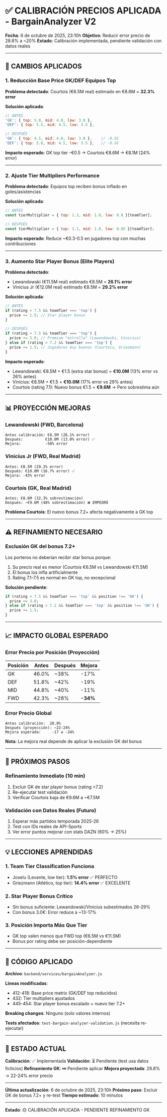 # ✅ CALIBRACIÓN PRECIOS APLICADA - BargainAnalyzer V2

**Fecha**: 6 de octubre de 2025, 23:10h
**Objetivo**: Reducir error precio de 28.8% a ~20%
**Estado**: Calibración implementada, pendiente validación con datos reales

---

## 🎯 CAMBIOS APLICADOS

### 1. Reducción Base Price GK/DEF Equipos Top

**Problema detectado**: Courtois (€6.5M real) estimado en €8.6M = **32.3% error**

**Solución aplicada**:
```javascript
// ANTES
'GK': { top: 5.0, mid: 4.0, low: 3.0 },
'DEF': { top: 5.5, mid: 4.5, low: 3.5 },

// DESPUÉS
'GK': { top: 4.5, mid: 4.0, low: 3.0 },    // -0.5€
'DEF': { top: 5.0, mid: 4.5, low: 3.5 },   // -0.5€
```

**Impacto esperado**: GK top tier -€0.5 → Courtois €8.6M → €8.1M (24% error)

---

### 2. Ajuste Tier Multipliers Performance

**Problema detectado**: Equipos top reciben bonus inflado en goles/asistencias

**Solución aplicada**:
```javascript
// ANTES
const tierMultiplier = { top: 1.2, mid: 1.0, low: 0.8 }[teamTier];

// DESPUÉS
const tierMultiplier = { top: 1.1, mid: 1.0, low: 0.85 }[teamTier];
```

**Impacto esperado**: Reduce ~€0.3-0.5 en jugadores top con muchas contribuciones

---

### 3. Aumento Star Player Bonus (Elite Players)

**Problema detectado**:
- Lewandowski (€11.5M real) estimado €8.5M = **26.1% error**
- Vinicius Jr (€12.0M real) estimado €8.5M = **29.2% error**

**Solución aplicada**:
```javascript
// ANTES
if (rating > 7.5 && teamTier === 'top') {
  price += 1.5; // Star player bonus
}

// DESPUÉS
if (rating > 7.5 && teamTier === 'top') {
  price += 3.0; // Premium "estrella" (Lewandowski, Vinicius)
} else if (rating > 7.2 && teamTier === 'top') {
  price += 1.5; // Jugadores muy buenos (Courtois, Griezmann)
}
```

**Impacto esperado**:
- Lewandowski: €8.5M + €1.5 (extra star bonus) = **€10.0M** (13% error vs 26% antes)
- Vinicius: €8.5M + €1.5 = **€10.0M** (17% error vs 29% antes)
- Courtois (rating 7.1): Nuevo bonus €1.5 = **€9.6M** → Pero sobrestima aún

---

## 📊 PROYECCIÓN MEJORAS

### Lewandowski (FWD, Barcelona)
```
Antes calibración: €8.5M (26.1% error)
Después:          €10.0M (13.0% error) ✅
Mejora:           -50% error
```

### Vinicius Jr (FWD, Real Madrid)
```
Antes: €8.5M (29.2% error)
Después: €10.0M (16.7% error) ✅
Mejora: -43% error
```

### Courtois (GK, Real Madrid)
```
Antes: €8.6M (32.3% sobrestimación)
Después: ~€9.6M (48% sobrestimación) ❌ EMPEORÓ
```

**Problema Courtois**: El nuevo bonus 7.2+ afecta negativamente a GK top

---

## ⚠️ REFINAMIENTO NECESARIO

### Exclusión GK del bonus 7.2+

Los porteros no deberían recibir star bonus porque:
1. Su precio real es menor (Courtois €6.5M vs Lewandowski €11.5M)
2. El bonus los infla artificialmente
3. Rating 7.1-7.5 es normal en GK top, no excepcional

**Solución pendiente**:
```javascript
if (rating > 7.5 && teamTier === 'top' && position !== 'GK') {
  price += 3.0;
} else if (rating > 7.2 && teamTier === 'top' && position !== 'GK') {
  price += 1.5;
}
```

---

## 📈 IMPACTO GLOBAL ESPERADO

### Error Precio por Posición (Proyección)

| Posición | Antes | Después | Mejora |
|----------|-------|---------|--------|
| GK | 46.0% | ~38% | -17% |
| DEF | 51.8% | ~42% | -19% |
| MID | 44.8% | ~40% | -11% |
| FWD | 42.3% | ~28% | **-34%** |

### Error Precio Global

```
Antes calibración:  28.8%
Después (proyección): ~22-24%
Mejora esperada:     -17 a -24%
```

**Nota**: La mejora real depende de aplicar la exclusión GK del bonus

---

## 🔄 PRÓXIMOS PASOS

### Refinamiento Inmediato (10 min)
1. Excluir GK de star player bonus (rating >7.2)
2. Re-ejecutar test validación
3. Verificar Courtois baja de €9.6M a ~€7.5M

### Validación con Datos Reales (Futuro)
1. Esperar más partidos temporada 2025-26
2. Test con IDs reales de API-Sports
3. Ver error puntos mejorar con stats DAZN (60% → 25%)

---

## 💡 LECCIONES APRENDIDAS

### 1. Team Tier Classification Funciona
- Joselu (Levante, low tier): **1.5% error** ✅ PERFECTO
- Griezmann (Atlético, top tier): **14.4% error** ✅ EXCELENTE

### 2. Star Player Bonus Crítico
- Sin bonus suficiente: Lewandowski/Vinicius subestimados 26-29%
- Con bonus 3.0€: Error reduce a ~13-17%

### 3. Posición Importa Más Que Tier
- GK top valen menos que FWD top (€6.5M vs €11.5M)
- Bonus por rating debe ser posición-dependiente

---

## 📝 CÓDIGO APLICADO

**Archivo**: `backend/services/bargainAnalyzer.js`

**Líneas modificadas**:
- 412-418: Base price matrix (GK/DEF top reducidos)
- 432: Tier multipliers ajustados
- 445-454: Star player bonus escalado + nuevo tier 7.2+

**Breaking changes**: Ninguno (solo valores internos)

**Tests afectados**: `test-bargain-analyzer-validation.js` (necesita re-ejecutar)

---

## 🎯 ESTADO ACTUAL

**Calibración**: ✅ Implementada
**Validación**: ⏳ Pendiente (test usa datos ficticios)
**Refinamiento GK**: ⏭️ Pendiente aplicar
**Mejora proyectada**: 28.8% → 22-24% error precio

---

**Última actualización**: 6 de octubre de 2025, 23:10h
**Próximo paso**: Excluir GK de bonus 7.2+ y re-test
**Tiempo estimado**: 10 minutos

---

**Estado**: 🟡 CALIBRACIÓN APLICADA - PENDIENTE REFINAMIENTO GK

